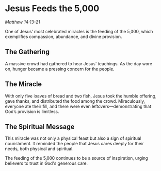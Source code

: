 # Jesus Feeds the 5,000
*Matthew 14:13-21*

One of Jesus' most celebrated miracles is the feeding of the 5,000, which exemplifies compassion, abundance, and divine provision.

## The Gathering
A massive crowd had gathered to hear Jesus' teachings. As the day wore on, hunger became a pressing concern for the people.

## The Miracle
With only five loaves of bread and two fish, Jesus took the humble offering, gave thanks, and distributed the food among the crowd. Miraculously, everyone ate their fill, and there were even leftovers—demonstrating that God’s provision is limitless.

## The Spiritual Message
This miracle was not only a physical feast but also a sign of spiritual nourishment. It reminded the people that Jesus cares deeply for their needs, both physical and spiritual.

The feeding of the 5,000 continues to be a source of inspiration, urging believers to trust in God's generous care.
